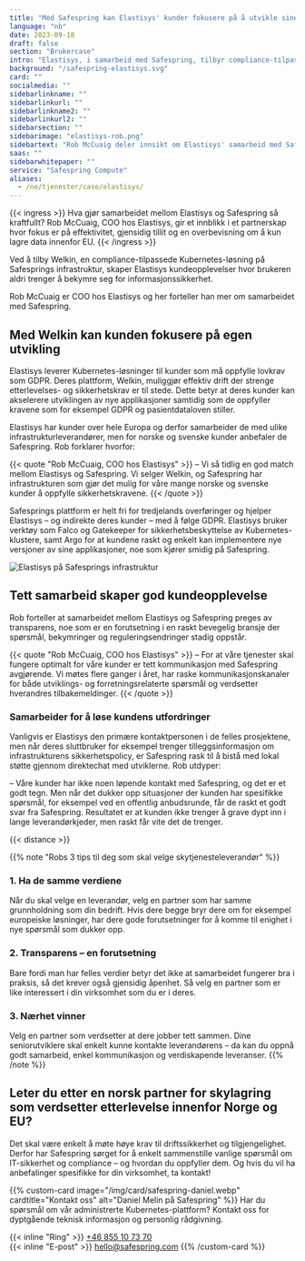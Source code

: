 ```yaml
---
title: "Med Safespring kan Elastisys' kunder fokusere på å utvikle sine digitale tjenester"
language: "nb"
date: 2023-09-18
draft: false
section: "Brukercase"
intro: "Elastisys, i samarbeid med Safespring, tilbyr compliance-tilpassede Kubernetes-løsninger. COO Rob McCuaig fremhever viktigheten av partnerskap og datalagring innenfor EU."
background: "/safespring-elastisys.svg"
card: ""
socialmedia: ""
sidebarlinkname: ""
sidebarlinkurl: ""
sidebarlinkname2: ""
sidebarlinkurl2: ""
sidebarsection: ""
sidebarimage: "elastisys-rob.png"
sidebartext: "Rob McCuaig deler innsikt om Elastisys' samarbeid med Safespring og viktigheten av datalagring innenfor EU."
saas: ""
sidebarwhitepaper: ""
service: "Safespring Compute"
aliases:
  - /no/tjenester/case/elastisys/
---
```


{{< ingress >}}
Hva gjør samarbeidet mellom Elastisys og Safespring så kraftfullt? Rob McCuaig, COO hos Elastisys, gir et innblikk i et partnerskap hvor fokus er på effektivitet, gjensidig tillit og en overbevisning om å kun lagre data innenfor EU.
{{< /ingress >}}

Ved å tilby Welkin, en compliance-tilpassede Kubernetes-løsning på Safesprings infrastruktur, skaper Elastisys kundeopplevelser hvor brukeren aldri trenger å bekymre seg for informasjonssikkerhet.

Rob McCuaig er COO hos Elastisys og her forteller han mer om samarbeidet med Safespring.

## Med Welkin kan kunden fokusere på egen utvikling

Elastisys leverer Kubernetes-løsninger til kunder som må oppfylle lovkrav som GDPR. Deres plattform, Welkin, muliggjør effektiv drift der strenge etterlevelses- og sikkerhetskrav er til stede. Dette betyr at deres kunder kan akselerere utviklingen av nye applikasjoner samtidig som de oppfyller kravene som for eksempel GDPR og pasientdataloven stiller.

Elastisys har kunder over hele Europa og derfor samarbeider de med ulike infrastrukturleverandører, men for norske og svenske kunder anbefaler de Safespring. Rob forklarer hvorfor:

{{< quote "Rob McCuaig, COO hos Elastisys" >}}
– Vi så tidlig en god match mellom Elastisys og Safespring. Vi selger Welkin, og Safespring har infrastrukturen som gjør det mulig for våre mange norske og svenske kunder å oppfylle sikkerhetskravene.
{{< /quote >}}

Safesprings plattform er helt fri for tredjelands overføringer og hjelper Elastisys – og indirekte deres kunder – med å følge GDPR. Elastisys bruker verktøy som Falco og Gatekeeper for sikkerhetsbeskyttelse av Kubernetes-klustere, samt Argo for at kundene raskt og enkelt kan implementere nye versjoner av sine applikasjoner, noe som kjører smidig på Safespring.

![Elastisys på Safesprings infrastruktur](/img/saas/elastisys-safespring-compliant-kubernetes-pyramid.svg)

## Tett samarbeid skaper god kundeopplevelse

Rob forteller at samarbeidet mellom Elastisys og Safespring preges av transparens, noe som er en forutsetning i en raskt bevegelig bransje der spørsmål, bekymringer og reguleringsendringer stadig oppstår.

{{< quote "Rob McCuaig, COO hos Elastisys" >}}
– For at våre tjenester skal fungere optimalt for våre kunder er tett kommunikasjon med Safespring avgjørende. Vi møtes flere ganger i året, har raske kommunikasjonskanaler for både utviklings- og forretningsrelaterte spørsmål og verdsetter hverandres tilbakemeldinger.
{{< /quote >}}

### Samarbeider for å løse kundens utfordringer

Vanligvis er Elastisys den primære kontaktpersonen i de felles prosjektene, men når deres sluttbruker for eksempel trenger tilleggsinformasjon om infrastrukturens sikkerhetspolicy, er Safespring rask til å bistå med lokal støtte gjennom direktechat med utviklerne. Rob utdyper:

– Våre kunder har ikke noen løpende kontakt med Safespring, og det er et godt tegn. Men når det dukker opp situasjoner der kunden har spesifikke spørsmål, for eksempel ved en offentlig anbudsrunde, får de raskt et godt svar fra Safespring. Resultatet er at kunden ikke trenger å grave dypt inn i lange leverandørkjeder, men raskt får vite det de trenger.

{{< distance >}}

{{% note "Robs 3 tips til deg som skal velge skytjenesteleverandør" %}}

### 1. Ha de samme verdiene

Når du skal velge en leverandør, velg en partner som har samme grunnholdning som din bedrift. Hvis dere begge bryr dere om for eksempel europeiske løsninger, har dere gode forutsetninger for å komme til enighet i nye spørsmål som dukker opp.

### 2. Transparens – en forutsetning

Bare fordi man har felles verdier betyr det ikke at samarbeidet fungerer bra i praksis, så det krever også gjensidig åpenhet. Så velg en partner som er like interessert i din virksomhet som du er i deres.

### 3. Nærhet vinner

Velg en partner som verdsetter at dere jobber tett sammen. Dine seniorutviklere skal enkelt kunne kontakte leverandørens – da kan du oppnå godt samarbeid, enkel kommunikasjon og verdiskapende leveranser.
{{% /note %}}

## Leter du etter en norsk partner for skylagring som verdsetter etterlevelse innenfor Norge og EU?

Det skal være enkelt å møte høye krav til driftssikkerhet og tilgjengelighet. Derfor har Safespring sørget for å enkelt sammenstille vanlige spørsmål om IT-sikkerhet og compliance – og hvordan du oppfyller dem. Og hvis du vil ha anbefalinger spesifikke for din virksomhet, ta kontakt!

{{% custom-card image="/img/card/safespring-daniel.webp" cardtitle="Kontakt oss" alt="Daniel Melin på Safespring" %}}
Har du spørsmål om vår administrerte Kubernetes-plattform? Kontakt oss for dyptgående teknisk informasjon og personlig rådgivning.

{{< inline "Ring" >}} [+46 855 10 73 70](tel:+46855107370)  
{{< inline "E-post" >}} [hello@safespring.com](mailto:hello@safespring.com)
{{% /custom-card %}}
